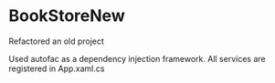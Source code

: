 # BookStoreNew
Refactored an old project

Used autofac as a dependency injection framework.
All services are registered in App.xaml.cs
